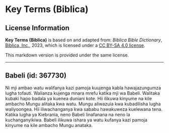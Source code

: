 # Key Terms (Biblica)

## License Information

**Key Terms (Biblica)** is based on and adapted from: _Biblica Bible Dictionary_, [Biblica, Inc.](https://www.biblica.com/), 2023, which is licensed under a [CC BY-SA 4.0 license](https://creativecommons.org/licenses/by-sa/4.0/legalcode.en).

This markdown version is provided under the same license.



--------------------------------

## Babeli (id: 367730)

Ni mji ambao watu walifanya kazi pamoja kuujenga kabla hawajazungumza lugha tofauti. Walianza kujenga mnara mrefu katika mji wa Babeli. Walitaka kubaki hapo badala ya kuenea duniani kote. Hii ilikuwa kinyume na kile ambacho Mungu alitaka kwa watu. Mungu aliwazuia kwa kubadilisha lugha waliyoongea. Hii iliwachanganya kwa sababu hawakuweza kuelewana tena. Katika lugha ya Kiebrania, neno Babeli linafanana na neno la kuchanganyikiwa. Babeli ilikuwa ishara ya watu kufanya kazi pamoja kinyume na kile ambacho Mungu anataka.


